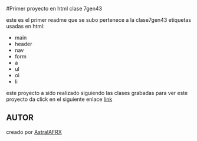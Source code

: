 #Primer proyecto en html clase 7gen43

este es el primer readme que se subo pertenece a la clase7gen43
etiquetas usadas en html:

- main
- header
- nav
- form
- a
- ul
- oi
- li

este proyecto a sido realizado siguiendo las clases grabadas
para ver este proyecto da click en el siguiente enlace
 [link](https://astralafrx.github.io/clase6Portafolio/)

## AUTOR 
creado por  [AstralAFRX](https://github.com/astralAFRX)